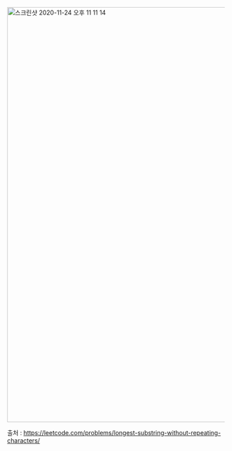 <img width="960" alt="스크린샷 2020-11-24 오후 11 11 14" src="https://user-images.githubusercontent.com/36142985/100105161-63e1ea00-2eaa-11eb-90aa-81e67a3ff15c.png">


출처 : https://leetcode.com/problems/longest-substring-without-repeating-characters/
